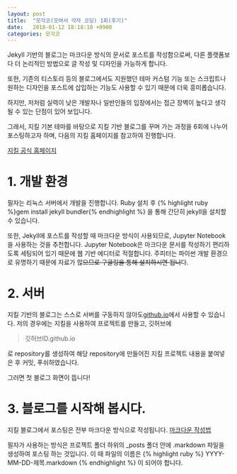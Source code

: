 ```yaml
---
layout: post
title:  "모각코(모여서 각자 코딩) 1회(후기)"
date:   2018-01-12 18:18:18 +0900
categories: 모각코
---
```


Jekyll 기반의 블로그는 마크다운 방식의 문서로 포스트를 작성함으로써, 다른 플랫폼보다 더 논리적인 방법으로 글 작성 및 디자인을 가능하게 합니다.

또한, 기존의 티스토리 등의 블로그에서도 지원했던 테마 커스텀 기능 또는 스크립트나 원하는 디자인을 포스트에 삽입하는 기능도 사용할 수 있기 때문에 더욱 흥미롭습니다.

하지만, 저처럼 실력이 낮은 개발자나 일반인들의 입장에서는 접근 장벽이 높다고 생각될 수 있는 단점이 있어 보입니다.

그래서, 지킬 기본 테마를 바탕으로 지킬 기반 블로그를 꾸며 가는 과정을 6회에 나누어 포스팅하고자 하며, 다음의 지킬 홈페이지를 참고하여 진행합니다.

[지킬 공식 홈페이지][지킬 공식 페이지]

# 1. 개발 환경

필자는 리눅스 서버에서 개발을 진행합니다. Ruby 설치 후 {% highlight ruby %}gem install jekyll bundler{% endhighlight %} 을 통해 간단히 jekyll을 설치할 수 있습니다.

또한, Jekyll에 포스트를 작성할 때 마크다운 방식이 사용되므로, Jupyter Notebook을 사용하는 것을 추천합니다. Jupyter Notebook은 마크다운 문서를 작성하기 편리하도록 세팅되어 있기 때문에 웹 기반 에디터로 적절합니다. 주피터는 파이썬 개발 환경으로 유명하기 때문에 자료가 많~~으므로 구글링을 통해 설치하시면 됩니~~다.



# 2. 서버

지킬 기반의 블로그는 스스로 서버를 구동하지 않아도[github.io][github.io]에서 사용할 수 있습니다. 저의 경우에는 지킬을 사용하여 프로젝트를 만들고, 깃허브에
> 깃허브ID.github.io

로 repository를 생성하여 해당 repository에 만들어진 지킬 프로젝트 내용을 붙여넣은 후 커밋, 푸쉬하였습니다.

그러면 첫 블로그 화면이 뜹니다!

# 3. 블로그를 시작해 봅시다.

지킬 블로그에서 포스팅은 전부 마크다운 방식으로 작성됩니다. [마크다운 작성법][마크다운]

필자가 사용하는 방식은 프로젝트 폴더 하위의 _posts 폴더 안에 .markdown 파일을 생성하여 포스팅 하는 것입니다. 이 때 파일의 이름은
{% highlight ruby %} YYYY-MM-DD-제목.markdown {% endhighlight %}
이 되어야 합니다.






[지킬 공식 페이지]: https://jekyllrb-ko.github.io
[github.io]: http://github.io
[마크다운]: http://sergeswin.com/1013